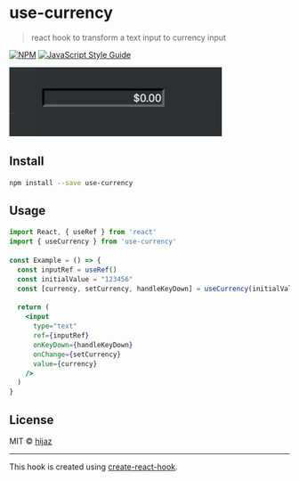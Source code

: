 # use-currency

> react hook to transform a text input to currency input

[![NPM](https://img.shields.io/npm/v/use-currency.svg)](https://www.npmjs.com/package/use-currency) [![JavaScript Style Guide](https://img.shields.io/badge/code_style-standard-brightgreen.svg)](https://standardjs.com)

![](https://raw.githubusercontent.com/hijaz/use-currency/master/use-currency.gif)

## Install

```bash
npm install --save use-currency
```

## Usage

```jsx
import React, { useRef } from 'react'
import { useCurrency } from 'use-currency'

const Example = () => {
  const inputRef = useRef()
  const initialValue = "123456"
  const [currency, setCurrency, handleKeyDown] = useCurrency(initialValue, inputRef)

  return (
    <input
      type="text"
      ref={inputRef}
      onKeyDown={handleKeyDown}
      onChange={setCurrency}
      value={currency}
    />
  )
}
```

## License

MIT © [hijaz](https://github.com/hijaz)

---

This hook is created using [create-react-hook](https://github.com/hermanya/create-react-hook).
